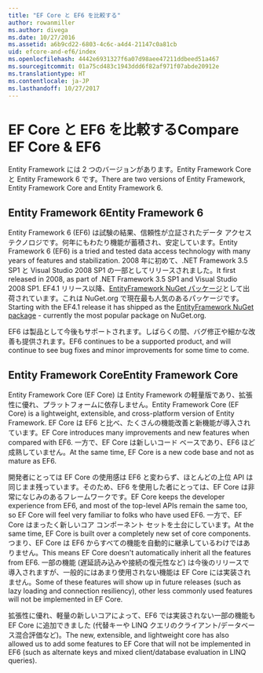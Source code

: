 ```yaml
---
title: "EF Core と EF6 を比較する"
author: rowanmiller
ms.author: divega
ms.date: 10/27/2016
ms.assetid: a6b9cd22-6803-4c6c-a4d4-21147c0a81cb
uid: efcore-and-ef6/index
ms.openlocfilehash: 4442e6931327f6a07d98aee47211ddbeed51a467
ms.sourcegitcommit: 01a75cd483c1943ddd6f82af971f07abde20912e
ms.translationtype: HT
ms.contentlocale: ja-JP
ms.lasthandoff: 10/27/2017
---
```

# <a name="compare-ef-core--ef6"></a><span data-ttu-id="fa423-102">EF Core と EF6 を比較する</span><span class="sxs-lookup"><span data-stu-id="fa423-102">Compare EF Core & EF6</span></span>

<span data-ttu-id="fa423-103">Entity Framework には 2 つのバージョンがあります。Entity Framework Core と Entity Framework 6 です。</span><span class="sxs-lookup"><span data-stu-id="fa423-103">There are two versions of Entity Framework, Entity Framework Core and Entity Framework 6.</span></span>

## <a name="entity-framework-6"></a><span data-ttu-id="fa423-104">Entity Framework 6</span><span class="sxs-lookup"><span data-stu-id="fa423-104">Entity Framework 6</span></span>

<span data-ttu-id="fa423-105">Entity Framework 6 (EF6) は試験の結果、信頼性が立証されたデータ アクセス テクノロジです。何年にもわたり機能が蓄積され、安定しています。</span><span class="sxs-lookup"><span data-stu-id="fa423-105">Entity Framework 6 (EF6) is a tried and tested data access technology with many years of features and stabilization.</span></span> <span data-ttu-id="fa423-106">2008 年に初めて、.NET Framework 3.5 SP1 と Visual Studio 2008 SP1 の一部としてリリースされました。</span><span class="sxs-lookup"><span data-stu-id="fa423-106">It first released in 2008, as part of .NET Framework 3.5 SP1 and Visual Studio 2008 SP1.</span></span> <span data-ttu-id="fa423-107">EF4.1 リリース以降、[EntityFramework NuGet パッケージ](https://www.nuget.org/packages/EntityFramework/)として出荷されています。これは NuGet.org で現在最も人気のあるパッケージです。</span><span class="sxs-lookup"><span data-stu-id="fa423-107">Starting with the EF4.1 release it has shipped as the [EntityFramework NuGet package](https://www.nuget.org/packages/EntityFramework/) - currently the most popular package on NuGet.org.</span></span>

<span data-ttu-id="fa423-108">EF6 は製品として今後もサポートされます。しばらくの間、バグ修正や細かな改善も提供されます。</span><span class="sxs-lookup"><span data-stu-id="fa423-108">EF6 continues to be a supported product, and will continue to see bug fixes and minor improvements for some time to come.</span></span>

## <a name="entity-framework-core"></a><span data-ttu-id="fa423-109">Entity Framework Core</span><span class="sxs-lookup"><span data-stu-id="fa423-109">Entity Framework Core</span></span>

<span data-ttu-id="fa423-110">Entity Framework Core (EF Core) は Entity Framework の軽量版であり、拡張性に優れ、プラットフォームに依存しません。</span><span class="sxs-lookup"><span data-stu-id="fa423-110">Entity Framework Core (EF Core) is a lightweight, extensible, and cross-platform version of Entity Framework.</span></span> <span data-ttu-id="fa423-111">EF Core は EF6 と比べ、たくさんの機能改善と新機能が導入されています。</span><span class="sxs-lookup"><span data-stu-id="fa423-111">EF Core introduces many improvements and new features when compared with EF6.</span></span> <span data-ttu-id="fa423-112">一方で、EF Core は新しいコード ベースであり、EF6 ほど成熟していません。</span><span class="sxs-lookup"><span data-stu-id="fa423-112">At the same time, EF Core is a new code base and not as mature as EF6.</span></span>

<span data-ttu-id="fa423-113">開発者にとっては EF Core の使用感は EF6 と変わらず、ほとんどの上位 API は同じまま残っています。そのため、EF6 を使用した者にとっては、EF Core は非常になじみのあるフレームワークです。</span><span class="sxs-lookup"><span data-stu-id="fa423-113">EF Core keeps the developer experience from EF6, and most of the top-level APIs remain the same too, so EF Core will feel very familiar to folks who have used EF6.</span></span> <span data-ttu-id="fa423-114">一方で、EF Core はまったく新しいコア コンポーネント セットを土台にしています。</span><span class="sxs-lookup"><span data-stu-id="fa423-114">At the same time, EF Core is built over a completely new set of core components.</span></span> <span data-ttu-id="fa423-115">つまり、EF Core は EF6 からすべての機能を自動的に継承しているわけではありません。</span><span class="sxs-lookup"><span data-stu-id="fa423-115">This means EF Core doesn't automatically inherit all the features from EF6.</span></span> <span data-ttu-id="fa423-116">一部の機能 (遅延読み込みや接続の復元性など) は今後のリリースで導入されますが、一般的にはあまり使用されない機能は EF Core には実装されません。</span><span class="sxs-lookup"><span data-stu-id="fa423-116">Some of these features will show up in future releases (such as lazy loading and connection resiliency), other less commonly used features will not be implemented in EF Core.</span></span>

<span data-ttu-id="fa423-117">拡張性に優れ、軽量の新しいコアによって、EF6 では実装されない一部の機能も EF Core に追加できました (代替キーや LINQ クエリのクライアント/データベース混合評価など)。</span><span class="sxs-lookup"><span data-stu-id="fa423-117">The new, extensible, and lightweight core has also allowed us to add some features to EF Core that will not be implemented in EF6 (such as alternate keys and mixed client/database evaluation in LINQ queries).</span></span>
